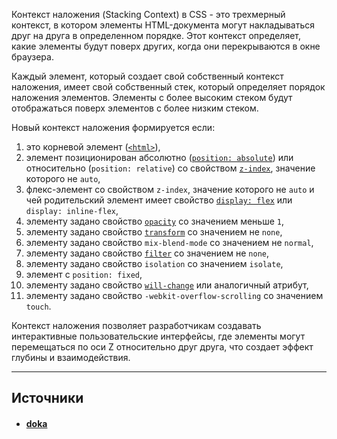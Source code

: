Контекст наложения (Stacking Context) в CSS - это трехмерный контекст, в котором элементы HTML-документа могут накладываться друг на друга в определенном порядке. Этот контекст определяет, какие элементы будут поверх других, когда они перекрываются в окне браузера.

Каждый элемент, который создает свой собственный контекст наложения, имеет свой собственный стек, который определяет порядок наложения элементов. Элементы с более высоким стеком будут отображаться поверх элементов с более низким стеком.

Новый контекст наложения формируется если:

1. это корневой элемент ([`<html>`](https://doka.guide/html/html/)),
2. элемент позиционирован абсолютно ([`position: absolute`](https://doka.guide/css/position/)) или относительно (`position: relative`) со свойством [`z-index`](https://doka.guide/css/z-index/), значение которого не `auto`,
3. флекс-элемент со свойством `z-index`, значение которого не `auto` и чей родительский элемент имеет свойство [`display: flex`](https://doka.guide/css/flexbox-guide/) или `display: inline-flex`,
4. элементу задано свойство [`opacity`](https://doka.guide/css/opacity/) со значением меньше `1`,
5. элементу задано свойство [`transform`](https://doka.guide/css/transform/) со значением не `none`,
6. элементу задано свойство `mix-blend-mode` со значением не `normal`,
7. элементу задано свойство [`filter`](https://doka.guide/css/filter/) со значением не `none`,
8. элементу задано свойство `isolation` со значением `isolate`,
9. элемент с `position: fixed`,
10. элементу задано свойство [`will-change`](https://doka.guide/css/will-change/) или аналогичный атрибут,
11. элементу задано свойство `-webkit-overflow-scrolling` со значением `touch`.

Контекст наложения позволяет разработчикам создавать интерактивные пользовательские интерфейсы, где элементы могут перемещаться по оси Z относительно друг друга, что создает эффект глубины и взаимодействия.

---
## Источники
- #### [doka](https://doka.guide/css/stacking-context/)
